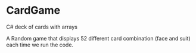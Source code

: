 # CardGame
C# deck of cards with arrays


A Random game that displays 52 different card combination (face and suit) each time we run the code.
